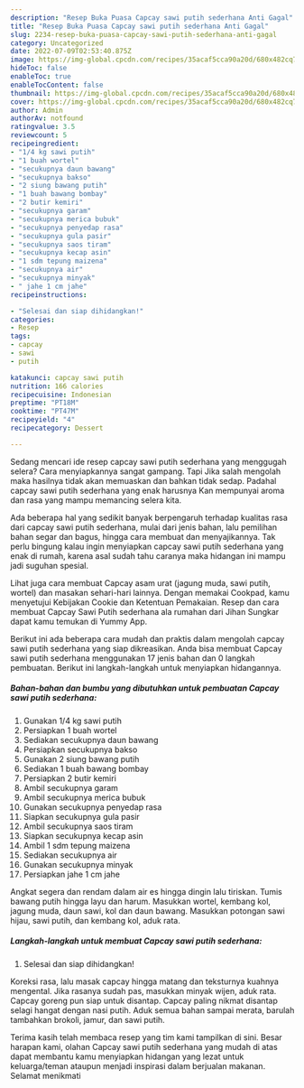 ```yaml
---
description: "Resep Buka Puasa Capcay sawi putih sederhana Anti Gagal"
title: "Resep Buka Puasa Capcay sawi putih sederhana Anti Gagal"
slug: 2234-resep-buka-puasa-capcay-sawi-putih-sederhana-anti-gagal
category: Uncategorized
date: 2022-07-09T02:53:40.875Z
image: https://img-global.cpcdn.com/recipes/35acaf5cca90a20d/680x482cq70/capcay-sawi-putih-sederhana-foto-resep-utama.jpg
hideToc: false
enableToc: true
enableTocContent: false
thumbnail: https://img-global.cpcdn.com/recipes/35acaf5cca90a20d/680x482cq70/capcay-sawi-putih-sederhana-foto-resep-utama.jpg
cover: https://img-global.cpcdn.com/recipes/35acaf5cca90a20d/680x482cq70/capcay-sawi-putih-sederhana-foto-resep-utama.jpg
author: Admin
authorAv: notfound
ratingvalue: 3.5
reviewcount: 5
recipeingredient:
- "1/4 kg sawi putih"
- "1 buah wortel"
- "secukupnya daun bawang"
- "secukupnya bakso"
- "2 siung bawang putih"
- "1 buah bawang bombay"
- "2 butir kemiri"
- "secukupnya garam"
- "secukupnya merica bubuk"
- "secukupnya penyedap rasa"
- "secukupnya gula pasir"
- "secukupnya saos tiram"
- "secukupnya kecap asin"
- "1 sdm tepung maizena"
- "secukupnya air"
- "secukupnya minyak"
- " jahe 1 cm jahe"
recipeinstructions:

- "Selesai dan siap dihidangkan!"
categories:
- Resep
tags:
- capcay
- sawi
- putih

katakunci: capcay sawi putih 
nutrition: 166 calories
recipecuisine: Indonesian
preptime: "PT18M"
cooktime: "PT47M"
recipeyield: "4"
recipecategory: Dessert

---
```



Sedang mencari ide resep capcay sawi putih sederhana yang menggugah selera? Cara menyiapkannya sangat gampang. Tapi Jika salah mengolah maka hasilnya tidak akan memuaskan dan bahkan tidak sedap. Padahal capcay sawi putih sederhana yang enak harusnya Kan mempunyai aroma dan rasa yang mampu memancing selera kita.


Ada beberapa hal yang sedikit banyak berpengaruh terhadap kualitas rasa dari capcay sawi putih sederhana, mulai dari jenis bahan, lalu pemilihan bahan segar dan bagus, hingga cara membuat dan menyajikannya. Tak perlu bingung kalau ingin menyiapkan capcay sawi putih sederhana yang enak di rumah, karena asal sudah tahu caranya maka hidangan ini mampu jadi suguhan spesial.

Lihat juga cara membuat Capcay asam urat (jagung muda, sawi putih, wortel) dan masakan sehari-hari lainnya. Dengan memakai Cookpad, kamu menyetujui Kebijakan Cookie dan Ketentuan Pemakaian. Resep dan cara membuat Capcay Sawi Putih sederhana ala rumahan dari Jihan Sungkar dapat kamu temukan di Yummy App.


Berikut ini ada beberapa cara mudah dan praktis dalam mengolah capcay sawi putih sederhana yang siap dikreasikan. Anda bisa membuat Capcay sawi putih sederhana menggunakan 17 jenis bahan dan 0 langkah pembuatan. Berikut ini langkah-langkah untuk menyiapkan hidangannya.

<!--inarticleads1-->

##### Bahan-bahan dan bumbu yang dibutuhkan untuk pembuatan Capcay sawi putih sederhana:

1. Gunakan 1/4 kg sawi putih
1. Persiapkan 1 buah wortel
1. Sediakan secukupnya daun bawang
1. Persiapkan secukupnya bakso
1. Gunakan 2 siung bawang putih
1. Sediakan 1 buah bawang bombay
1. Persiapkan 2 butir kemiri
1. Ambil secukupnya garam
1. Ambil secukupnya merica bubuk
1. Gunakan secukupnya penyedap rasa
1. Siapkan secukupnya gula pasir
1. Ambil secukupnya saos tiram
1. Siapkan secukupnya kecap asin
1. Ambil 1 sdm tepung maizena
1. Sediakan secukupnya air
1. Gunakan secukupnya minyak
1. Persiapkan  jahe 1 cm jahe


Angkat segera dan rendam dalam air es hingga dingin lalu tiriskan. Tumis bawang putih hingga layu dan harum. Masukkan wortel, kembang kol, jagung muda, daun sawi, kol dan daun bawang. Masukkan potongan sawi hijau, sawi putih, dan kembang kol, aduk rata. 

<!--inarticleads2-->

##### Langkah-langkah untuk membuat Capcay sawi putih sederhana:


1. Selesai dan siap dihidangkan!

Koreksi rasa, lalu masak capcay hingga matang dan teksturnya kuahnya mengental. Jika rasanya sudah pas, masukkan minyak wijen, aduk rata. Capcay goreng pun siap untuk disantap. Capcay paling nikmat disantap selagi hangat dengan nasi putih. Aduk semua bahan sampai merata, barulah tambahkan brokoli, jamur, dan sawi putih. 

Terima kasih telah membaca resep yang tim kami tampilkan di sini. Besar harapan kami, olahan Capcay sawi putih sederhana yang mudah di atas dapat membantu kamu menyiapkan hidangan yang lezat untuk keluarga/teman ataupun menjadi inspirasi dalam berjualan makanan. Selamat menikmati
